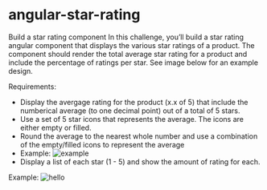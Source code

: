 # angular-star-rating

Build a star rating component
In this challenge, you’ll build a star rating angular component that displays the various star ratings of a product. The component should render the total average star rating for a product and include the percentage of ratings per star. See image below for an example design.

Requirements:
- Display the avergage rating for the product (x.x of 5) that include the numberical average (to one decimal point) out of a total of 5 stars.
- Use a set of 5 star icons that represents the average. The icons are either empty or filled.
- Round the average to the nearest whole number and use a combination of the empty/filled icons to represent the average
- Example: ![example](https://www.shutterstock.com/shutterstock/videos/1090963675/thumb/4.jpg?ip=x480)
- Display a list of each star (1 - 5) and show the amount of rating for each.

Example:
![hello](https://d2nir1j4sou8ez.cloudfront.net/wp-content/uploads/2022/07/ratings.png)
